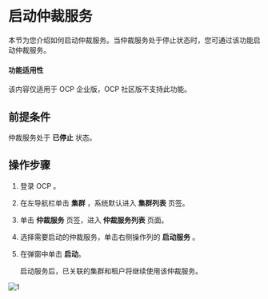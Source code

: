 # 启动仲裁服务

本节为您介绍如何启动仲裁服务。当仲裁服务处于停止状态时，您可通过该功能启动仲裁服务。

<main id="notice" type='notice'>
<h4>功能适用性</h4>
<p>该内容仅适用于 OCP 企业版，OCP 社区版不支持此功能。</p>
</main>

## 前提条件

仲裁服务处于 **已停止** 状态。

## 操作步骤

1. 登录 OCP 。

2. 在左导航栏单击 **集群** ，系统默认进入 **集群列表** 页签。

3. 单击 **仲裁服务** 页签，进入 **仲裁服务列表** 页面。

4. 选择需要启动的仲裁服务，单击右侧操作列的 **启动服务** 。

5. 在弹窗中单击 **启动**。

    启动服务后，已关联的集群和租户将继续使用该仲裁服务。

![1](https://obbusiness-private.oss-cn-shanghai.aliyuncs.com/doc/img/ocp/422/%E5%90%AF%E5%8A%A8%E4%BB%B2%E8%A3%81%E6%9C%8D%E5%8A%A1.png)
